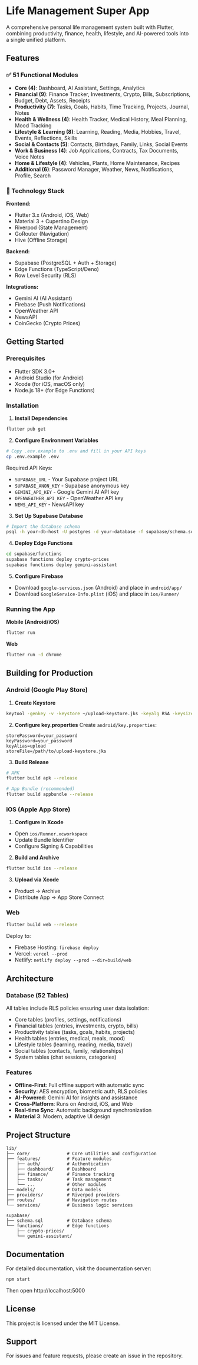 # Life Management Super App

A comprehensive personal life management system built with Flutter, combining productivity, finance, health, lifestyle, and AI-powered tools into a single unified platform.

## Features

### ✅ 51 Functional Modules
- **Core (4)**: Dashboard, AI Assistant, Settings, Analytics
- **Financial (9)**: Finance Tracker, Investments, Crypto, Bills, Subscriptions, Budget, Debt, Assets, Receipts
- **Productivity (7)**: Tasks, Goals, Habits, Time Tracking, Projects, Journal, Notes
- **Health & Wellness (4)**: Health Tracker, Medical History, Meal Planning, Mood Tracking
- **Lifestyle & Learning (8)**: Learning, Reading, Media, Hobbies, Travel, Events, Reflections, Skills
- **Social & Contacts (5)**: Contacts, Birthdays, Family, Links, Social Events
- **Work & Business (4)**: Job Applications, Contracts, Tax Documents, Voice Notes
- **Home & Lifestyle (4)**: Vehicles, Plants, Home Maintenance, Recipes
- **Additional (6)**: Password Manager, Weather, News, Notifications, Profile, Search

### 🔧 Technology Stack

**Frontend:**
- Flutter 3.x (Android, iOS, Web)
- Material 3 + Cupertino Design
- Riverpod (State Management)
- GoRouter (Navigation)
- Hive (Offline Storage)

**Backend:**
- Supabase (PostgreSQL + Auth + Storage)
- Edge Functions (TypeScript/Deno)
- Row Level Security (RLS)

**Integrations:**
- Gemini AI (AI Assistant)
- Firebase (Push Notifications)
- OpenWeather API
- NewsAPI
- CoinGecko (Crypto Prices)

## Getting Started

### Prerequisites
- Flutter SDK 3.0+
- Android Studio (for Android)
- Xcode (for iOS, macOS only)
- Node.js 18+ (for Edge Functions)

### Installation

1. **Install Dependencies**
```bash
flutter pub get
```

2. **Configure Environment Variables**
```bash
# Copy .env.example to .env and fill in your API keys
cp .env.example .env
```

Required API Keys:
- `SUPABASE_URL` - Your Supabase project URL
- `SUPABASE_ANON_KEY` - Supabase anonymous key
- `GEMINI_API_KEY` - Google Gemini AI API key
- `OPENWEATHER_API_KEY` - OpenWeather API key
- `NEWS_API_KEY` - NewsAPI key

3. **Set Up Supabase Database**
```bash
# Import the database schema
psql -h your-db-host -U postgres -d your-database -f supabase/schema.sql
```

4. **Deploy Edge Functions**
```bash
cd supabase/functions
supabase functions deploy crypto-prices
supabase functions deploy gemini-assistant
```

5. **Configure Firebase**
- Download `google-services.json` (Android) and place in `android/app/`
- Download `GoogleService-Info.plist` (iOS) and place in `ios/Runner/`

### Running the App

**Mobile (Android/iOS)**
```bash
flutter run
```

**Web**
```bash
flutter run -d chrome
```

## Building for Production

### Android (Google Play Store)

1. **Create Keystore**
```bash
keytool -genkey -v -keystore ~/upload-keystore.jks -keyalg RSA -keysize 2048 -validity 10000 -alias upload
```

2. **Configure key.properties**
Create `android/key.properties`:
```
storePassword=your_password
keyPassword=your_password
keyAlias=upload
storeFile=/path/to/upload-keystore.jks
```

3. **Build Release**
```bash
# APK
flutter build apk --release

# App Bundle (recommended)
flutter build appbundle --release
```

### iOS (Apple App Store)

1. **Configure in Xcode**
- Open `ios/Runner.xcworkspace`
- Update Bundle Identifier
- Configure Signing & Capabilities

2. **Build and Archive**
```bash
flutter build ios --release
```

3. **Upload via Xcode**
- Product → Archive
- Distribute App → App Store Connect

### Web

```bash
flutter build web --release
```

Deploy to:
- Firebase Hosting: `firebase deploy`
- Vercel: `vercel --prod`
- Netlify: `netlify deploy --prod --dir=build/web`

## Architecture

### Database (52 Tables)
All tables include RLS policies ensuring user data isolation:
- Core tables (profiles, settings, notifications)
- Financial tables (entries, investments, crypto, bills)
- Productivity tables (tasks, goals, habits, projects)
- Health tables (entries, medical, meals, mood)
- Lifestyle tables (learning, reading, media, travel)
- Social tables (contacts, family, relationships)
- System tables (chat sessions, categories)

### Features
- **Offline-First**: Full offline support with automatic sync
- **Security**: AES encryption, biometric auth, RLS policies
- **AI-Powered**: Gemini AI for insights and assistance
- **Cross-Platform**: Runs on Android, iOS, and Web
- **Real-time Sync**: Automatic background synchronization
- **Material 3**: Modern, adaptive UI design

## Project Structure

```
lib/
├── core/              # Core utilities and configuration
├── features/          # Feature modules
│   ├── auth/          # Authentication
│   ├── dashboard/     # Dashboard
│   ├── finance/       # Finance tracking
│   ├── tasks/         # Task management
│   └── ...            # Other modules
├── models/            # Data models
├── providers/         # Riverpod providers
├── routes/            # Navigation routes
└── services/          # Business logic services

supabase/
├── schema.sql         # Database schema
└── functions/         # Edge functions
    ├── crypto-prices/
    └── gemini-assistant/
```

## Documentation

For detailed documentation, visit the documentation server:
```bash
npm start
```

Then open http://localhost:5000

## License

This project is licensed under the MIT License.

## Support

For issues and feature requests, please create an issue in the repository.

